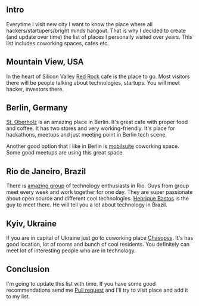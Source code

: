 <!--
name: Places to hangout with hackers around the world
description: List of hacker/coworkings spaces around the world
author: Anton Podviaznikov
author_email: anton@hashobject.com
author_url: http://twitter.com/podviaznikov
author_github: podviaznikov
author_twitter: podviaznikov
author_avatar: /images/anton-avatar.png
location: Kyiv, Ukraine
date_created: 2014-01-10
date_modified: 2014-01-10
date_published: 2014-01-10
headline:
in_language: en
keywords: hacker cafes, coworking spaces, meetups
discussion_url: https://github.com/hashobject/blog.hashobject.com/issues/11
canonical_url: http://blog.hashobject.com/places-to-hangout-with-hackers-around-the-world
-->
## Intro

Everytime I visit new city I want to know the place where all hackers/startupers/bright minds hangout.
That is why I decided to create (and update over time) the list of places I personally visited
over years. This list includes coworking spaces, cafes etc.


## Mountain View, USA

In the heart of Silicon Valley [Red Rock](http://redrockcoffee.org/) cafe is the place to go. Most visitors there will be people talking about technologies, startups. You will meet hacker, investors there.


## Berlin, Germany

[St. Oberholz](http://www.sanktoberholz.de/?page_id=27&lang=en) is an amazing place in Berlin. It's great cafe with proper food and coffee. It has two stores and very working-friendly. It's place for hackathons, meetups and just meeting point in Berlin tech scene.

Another good option that I like in Berlin is [mobilsuite](http://www2.mobilesuite.de/en/berlin-prenzlauer-berg) coworking space. Some good meetups are using this great space.

## Rio de Janeiro, Brazil

There is [amazing group](http://www.meetup.com/DevinRio/) of technology enthusiasts in Rio.
Guys from group meet every week and work together for one day. They are super passionate about open source
and different cool technologies.
[Henrique Bastos](https://twitter.com/henriquebastos) is the guy to meet there. He will tell you a lot about technology in Brazil.

## Kyiv, Ukraine

If you are in capital of Ukraine just go to coworking place [Chasopys](http://coworking.chasopys.ua/en/). It's has good location,
lot of rooms and bunch of cool residents. You definitely can meet lot of interesting people who are in technology.


## Conclusion

I'm going to update this list with time. If you have some good recommendations send me
[Pull request](https://github.com/hashobject/blog.hashobject.com) and I'll try to visit place and add it to my list.
